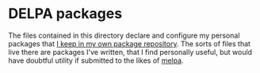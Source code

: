 # DELPA packages

The files contained in this directory declare and configure my personal
packages that [I keep in my own package
repository](https://blog.davep.org/delpa/). The sorts of files that live
there are packages I've written, that I find personally useful, but would
have doubtful utility if submitted to the likes of
[melpa](https://melpa.org/).

[//]: # (README.md ends here)
